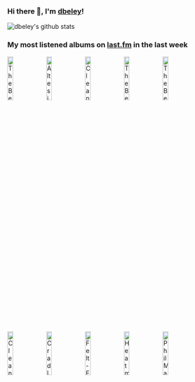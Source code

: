 ### Hi there 👋, I'm [dbeley](https://dbeley.ovh/en)!

![dbeley's github stats](https://github-readme-stats.vercel.app/api?username=dbeley)

### My most listened albums on [last.fm](https://www.last.fm/user/d_beley) in the last week

[<img src='https://lastfm.freetls.fastly.net/i/u/300x300/deaec2d4735bea0d1c45fc75261624ae.jpg' width='16%' height='16%' alt='The Beatles - Revolver'>](https://www.last.fm/music/the%2bbeatles/revolver)&nbsp;
[<img src='https://lastfm.freetls.fastly.net/i/u/300x300/ede4b04beda136f0b3d5b9cbe455d365.jpg' width='16%' height='16%' alt='Altesia - Embryo'>](https://www.last.fm/music/altesia/embryo)&nbsp;
[<img src='https://lastfm.freetls.fastly.net/i/u/300x300/46f9ef3c98664b9713beda8c926352a1.jpg' width='16%' height='16%' alt='Cleaners From Venus - Midnight Cleaners'>](https://www.last.fm/music/cleaners%2bfrom%2bvenus/midnight%2bcleaners)&nbsp;
[<img src='https://lastfm.freetls.fastly.net/i/u/300x300/72ed10a859fb4c1fb29a546078ec737d.png' width='16%' height='16%' alt='The Beatles - Rubber Soul'>](https://www.last.fm/music/the%2bbeatles/rubber%2bsoul)&nbsp;
[<img src='https://lastfm.freetls.fastly.net/i/u/300x300/a4e112b368c5ad405d43f0930617c687.png' width='16%' height='16%' alt='The Beatles - Sgt. Peppers Lonely Hearts Club Band'>](https://www.last.fm/music/the%2bbeatles/sgt.%2bpepper%2527s%2blonely%2bhearts%2bclub%2bband)&nbsp;
<br>
[<img src='https://lastfm.freetls.fastly.net/i/u/300x300/532e86a3f1cd93c189a56fc94787461d.jpg' width='16%' height='16%' alt='Cleaners From Venus - Number Thirteen'>](https://www.last.fm/music/cleaners%2bfrom%2bvenus/number%2bthirteen)&nbsp;
[<img src='https://lastfm.freetls.fastly.net/i/u/300x300/0dad13de77d646c153e49c55424402f5.jpg' width='16%' height='16%' alt='Cradle of Filth - Dusk and Her Embrace'>](https://www.last.fm/music/cradle%2bof%2bfilth/dusk%2band%2bher%2bembrace)&nbsp;
[<img src='https://lastfm.freetls.fastly.net/i/u/300x300/a2bce88268aa4ede8e499ff832aab0c9.png' width='16%' height='16%' alt='Felt - Forever Breathes the Lonely Word'>](https://www.last.fm/music/felt/forever%2bbreathes%2bthe%2blonely%2bword)&nbsp;
[<img src='https://lastfm.freetls.fastly.net/i/u/300x300/91ebb2c588d389bc5e60a57e28b7d075.jpg' width='16%' height='16%' alt='Heatmiser - Mic City Sons'>](https://www.last.fm/music/heatmiser/mic%2bcity%2bsons)&nbsp;
[<img src='https://lastfm.freetls.fastly.net/i/u/300x300/dd5f04057a13e673afdf6d432778fbe6.jpg' width='16%' height='16%' alt='Phil Manzanera - 801 Live'>](https://www.last.fm/music/phil%2bmanzanera/801%2blive)&nbsp;
<br>
